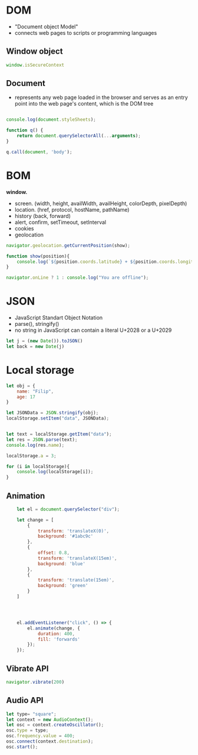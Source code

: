 # DOM
* "Document object Model"
* connects web pages to scripts or programming languages


## Window object
```js
window.isSecureContext


```

## Document

*  represents any web page loaded in the browser and serves as an entry point into the web page's content, which is the DOM tree


```js

console.log(document.styleSheets);

function q() {
    return document.querySelectorAll(...arguments);
}

q.call(document, 'body');

```





# BOM
**window.**
* screen. (width, height, availWidth, availHeight, colorDepth, pixelDepth)
* location. (href, protocol, hostName, pathName)
* history (back, forward)
* alert, confirm, setTimeout, setInterval
* cookies
* geolocation

```js
navigator.geolocation.getCurrentPosition(show);

function show(position){
    console.log(`${position.coords.latitude} + ${position.coords.longitude}`)
}
```

```js
navigator.onLine ? 1 : console.log("You are offline");
```

# JSON
* JavaScript Standart Object Notation
* parse(), stringify()
* no string in JavaScript can contain a literal U+2028 or a U+2029

```js
let j = (new Date()).toJSON()
let back = new Date(j)
```

# Local storage
```javascript
let obj = {
    name: "Filip",
    age: 17
}

let JSONData = JSON.stringify(obj);
localStorage.setItem("data", JSONData);


let text = localStorage.getItem("data");
let res = JSON.parse(text);
console.log(res.name);

localStorage.a = 3;
```

```js
for (i in localStorage){
    console.log(localStorage[i]);
}

```


## Animation

```js
    let el = document.querySelector("div");

    let change = [
        {
    		transform: 'translateX(0)',
    		background: '#1abc9c'
    	},
    	{
    		offset: 0.8,
    		transform: 'translateX(15em)',
    		background: 'blue'
    	},
    	{
    		transform: 'translate(15em)',
    		background: 'green'
    	}
    ]




    el.addEventListener("click", () => {
    	el.animate(change, {
    		duration: 400,
    		fill: 'forwards'
    	});
    });
```

## Vibrate API
```js
navigator.vibrate(200)
```

## Audio API
```js
let type= "square";
let context = new AudioContext();
let osc = context.createOscillator();
osc.type = type;
osc.frequency.value = 400;
osc.connect(context.destination);
osc.start();
```
